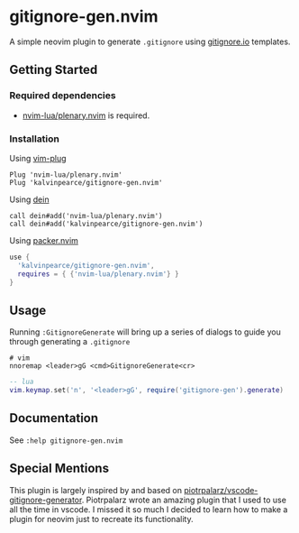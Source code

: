 # gitignore-gen.nvim

A simple neovim plugin to generate `.gitignore` using
[gitignore.io](https://gitignore.io/) templates.

## Getting Started

### Required dependencies

- [nvim-lua/plenary.nvim](https://github.com/nvim-lua/plenary.nvim) is
  required.

### Installation

Using [vim-plug](https://github.com/junegunn/vim-plug)

```viml
Plug 'nvim-lua/plenary.nvim'
Plug 'kalvinpearce/gitignore-gen.nvim'
```

Using [dein](https://github.com/Shougo/dein.vim)

```viml
call dein#add('nvim-lua/plenary.nvim')
call dein#add('kalvinpearce/gitignore-gen.nvim')
```

Using [packer.nvim](https://github.com/wbthomason/packer.nvim)

```lua
use {
  'kalvinpearce/gitignore-gen.nvim',
  requires = { {'nvim-lua/plenary.nvim'} }
}
```

## Usage

Running `:GitignoreGenerate` will bring up a series of dialogs to guide you
through generating a `.gitignore`

```viml
# vim
nnoremap <leader>gG <cmd>GitignoreGenerate<cr>
```

```lua
-- lua
vim.keymap.set('n', '<leader>gG', require('gitignore-gen').generate)
```

## Documentation

See `:help gitignore-gen.nvim`

## Special Mentions

This plugin is largely inspired by and based on
[piotrpalarz/vscode-gitignore-generator](https://github.com/piotrpalarz/vscode-gitignore-generator).
Piotrpalarz wrote an amazing plugin that I used to use all the time in vscode.
I missed it so much I decided to learn how to make a plugin for neovim just to
recreate its functionality.

